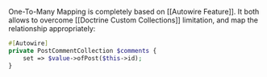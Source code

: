 One-To-Many Mapping is completely based on [[Autowire Feature]]. It both allows to overcome [[Doctrine Custom Collections]] limitation, and map the relationship appropriately:

```php
#[Autowire]
private PostCommentCollection $comments {
    set => $value->ofPost($this->id);
}
```
